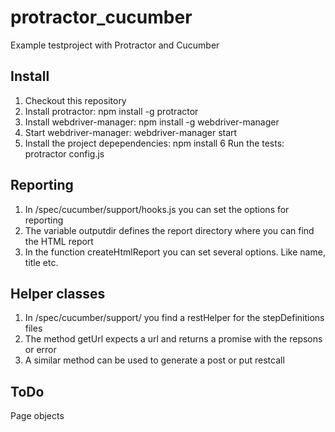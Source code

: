 # protractor_cucumber
Example testproject with Protractor and Cucumber

Install
-------------
 1. Checkout this repository
 2. Install protractor: npm install -g protractor
 3. Install webdriver-manager: npm install -g webdriver-manager
 4. Start webdriver-manager: webdriver-manager start
 5. Install the project depependencies: npm install
 6  Run the tests: protractor config.js

Reporting
-------------
 1. In /spec/cucumber/support/hooks.js you can set the options for reporting
 2. The variable outputdir defines the report directory where you can find the HTML report
 3. In the function createHtmlReport you can set several options. Like name, title etc.
 
Helper classes
-------------
 1. In /spec/cucumber/support/ you find a restHelper for the stepDefinitions files
 2. The method getUrl expects a url and returns a promise with the repsons or error
 3. A similar method can  be used to generate a post or put restcall

ToDo
-------------
Page objects
